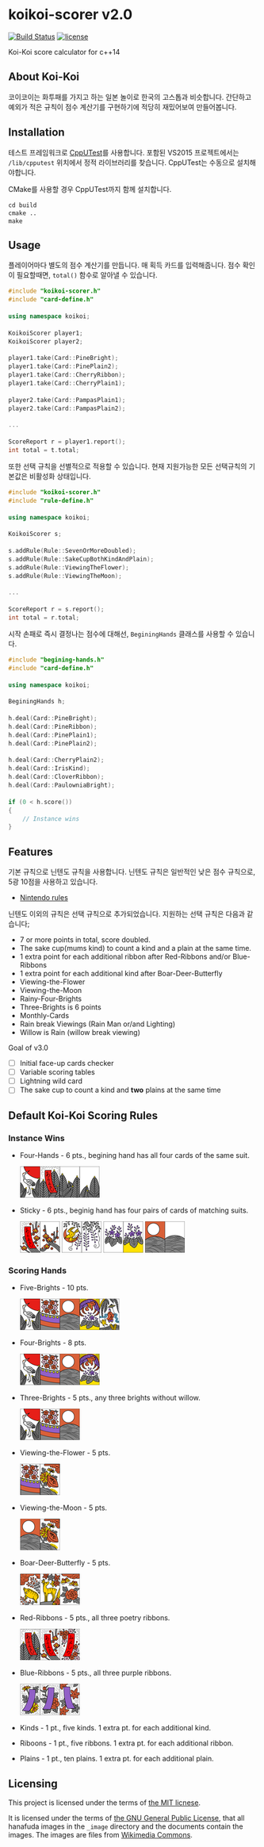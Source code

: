 # koikoi-scorer v2.0

[![Build Status](https://travis-ci.org/sidsryu/koikoi-scorer.svg?branch=master)][travis]
[![license](https://img.shields.io/github/license/mashape/apistatus.svg?maxAge=2592000)][license]

Koi-Koi score calculator for c++14

[license]: https://github.com/sidsryu/koikoi-scorer/blob/master/LICENSE 
[travis]: https://travis-ci.org/sidsryu/koikoi-scorer


## About Koi-Koi

코이코이는 화투패를 가지고 하는 일본 놀이로 한국의 고스톱과 비슷합니다. 
간단하고 예외가 적은 규칙이 점수 계산기를 구현하기에 적당히 재밌어보여 만들어봅니다.


## Installation

테스트 프레임워크로 [CppUTest][cpputest]를 사용합니다.
포함된 VS2015 프로젝트에서는 `/lib/cpputest` 위치에서 정적 라이브러리를 찾습니다. 
CppUTest는 수동으로 설치해야합니다.

CMake를 사용할 경우 CppUTest까지 함께 설치합니다.

```
cd build
cmake ..
make
```

[cpputest]: https://github.com/cpputest/cpputest


## Usage

플레이어마다 별도의 점수 계산기를 만듭니다. 매 획득 카드를 입력해줍니다. 점수 확인이 필요할때면, `total()` 함수로 알아낼 수 있습니다.

```c++
#include "koikoi-scorer.h"
#include "card-define.h"

using namespace koikoi;

KoikoiScorer player1;
KoikoiScorer player2;

player1.take(Card::PineBright);
player1.take(Card::PinePlain2);
player1.take(Card::CherryRibbon);
player1.take(Card::CherryPlain1);

player2.take(Card::PampasPlain1);
player2.take(Card::PampasPlain2);

...

ScoreReport r = player1.report();
int total = t.total;

```

또한 선택 규칙을 선별적으로 적용할 수 있습니다. 현재 지원가능한 모든 선택규칙의 기본값은 비활성화 상태입니다.

```c++
#include "koikoi-scorer.h"
#include "rule-define.h"

using namespace koikoi;

KoikoiScorer s;

s.addRule(Rule::SevenOrMoreDoubled);
s.addRule(Rule::SakeCupBothKindAndPlain);
s.addRule(Rule::ViewingTheFlower);
s.addRule(Rule::ViewingTheMoon);

...

ScoreReport r = s.report();
int total = r.total;
```

시작 손패로 즉시 결정나는 점수에 대해선, `BeginingHands` 클래스를 사용할 수 있습니다.

```c++
#include "begining-hands.h"
#include "card-define.h"

using namespace koikoi;

BeginingHands h;

h.deal(Card::PineBright);
h.deal(Card::PineRibbon);
h.deal(Card::PinePlain1);
h.deal(Card::PinePlain2);

h.deal(Card::CherryPlain2);
h.deal(Card::IrisKind);
h.deal(Card::CloverRibbon);
h.deal(Card::PaulowniaBright);

if (0 < h.score())
{
    // Instance wins
}
```

## Features

기본 규칙으로 닌텐도 규칙을 사용합니다.
닌텐도 규칙은 일반적인 낮은 점수 규칙으로, 5광 10점을 사용하고 있습니다.

* [Nintendo rules][nintendo]

닌텐도 이외의 규칙은 선택 규칙으로 추가되었습니다.
지원하는 선택 규칙은 다음과 같습니다;

* 7 or more points in total, score doubled.
* The sake cup(mums kind) to count a kind and a plain at the same time.
* 1 extra point for each additional ribbon after Red-Ribbons and/or Blue-Ribbons
* 1 extra point for each additional kind after Boar-Deer-Butterfly
* Viewing-the-Flower
* Viewing-the-Moon
* Rainy-Four-Brights
* Three-Brights is 6 points
* Monthly-Cards
* Rain break Viewings (Rain Man or/and Lighting)
* Willow is Rain (willow break viewing)

Goal of v3.0

* [ ] Initial face-up cards checker
* [ ] Variable scoring tables
* [ ] Lightning wild card
* [ ] The sake cup to count a kind and **two** plains at the same time

[nintendo]: https://www.nintendo.co.jp/n09/hana-kabu_games/


## Default Koi-Koi Scoring Rules

### Instance Wins

* Four-Hands - 6 pts., begining hand has all four cards of the same suit.

    ![Pine Bright][11]![Pine Ribbon][12]![Pine Plain][13]![Pine Plain][14]

* Sticky - 6 pts., beginig hand has four pairs of cards of matching suits.

    ![Plum Ribbon][22]![Plum Plain][23]
    ![Wisteria Kind][41]![Wisteria Plain][44]
    ![Paulownia Plain][124]![Paulownia Plain][122]
    ![Pampas Bright][81]![Pampas Plain][84]

### Scoring Hands 

* Five-Brights - 10 pts.

    ![Pine Bright][11]![Cherry Bright][31]![Pampas Bright][81]![Paulownia Bright][121]![Willow Bright][111]

* Four-Brights - 8 pts.

    ![Pine Bright][11]![Cherry Bright][31]![Pampas Bright][81]![Paulownia Bright][121]

* Three-Brights - 5 pts., any three brights without willow.

    ![Pine Bright][11]![Cherry Bright][31]![Pampas Bright][81]

* Viewing-the-Flower - 5 pts.

    ![Cherry Bright][31]![Mums Kind][91]

* Viewing-the-Moon - 5 pts.

    ![Pampas Bright][81]![Mums Kind][91]

* Boar-Deer-Butterfly - 5 pts.

    ![Clover Kind][71]![Maple Kind][101]![Peony Kind][61]

* Red-Ribbons - 5 pts., all three poetry ribbons.

    ![Pine Ribbon][12]![Plum Ribbon][22]![Cherry Ribbon][32]

* Blue-Ribbons - 5 pts., all three purple ribbons.

    ![Mums Ribbon][92]![Peony Ribbon][62]![Maple Ribbon][102]

* Kinds - 1 pt., five kinds. 1 extra pt. for each additional kind.
* Riboons - 1 pt., five ribbons. 1 extra pt. for each additional ribbon.
* Plains - 1 pt., ten plains. 1 extra pt. for each additional plain.

[11]: _image/11.png "Pine Bright"
[12]: _image/12.png "Pine Ribbon"
[13]: _image/13.png "Pine Plain"
[14]: _image/14.png "Pine Plain"
[21]: _image/21.png "Plum Kind"
[22]: _image/22.png "Plum Ribbon"
[23]: _image/23.png "Plum Plain"
[24]: _image/24.png "Plum Plain"
[31]: _image/31.png "Cherry Bright" 
[32]: _image/32.png "Cherry Ribbon"
[33]: _image/33.png "Cherry Plain"
[34]: _image/34.png "Cherry Plain"
[41]: _image/41.png "Wisteria Kind"
[42]: _image/42.png "Wisteria Ribbon"
[43]: _image/43.png "Wisteria Plain"
[44]: _image/44.png "Wisteria Plain"
[51]: _image/51.png "Iris Kind"
[52]: _image/52.png "Iris Ribbon"
[53]: _image/53.png "Iris Plain"
[54]: _image/54.png "Iris Plain"
[61]: _image/61.png "Peony Kind"
[62]: _image/62.png "Peony Ribbon"
[63]: _image/63.png "Peony Plain"
[64]: _image/64.png "Peony Plain"
[71]: _image/71.png "Clover Kind"
[72]: _image/72.png "Clover Ribbon"
[73]: _image/73.png "Clover Plain"
[74]: _image/74.png "Clover Plain"
[81]: _image/81.png "Pampas Bright"
[82]: _image/82.png "Pampas Kind"
[83]: _image/83.png "Pampas Plain"
[84]: _image/84.png "Pampas Plain"
[91]: _image/91.png "Mums Kind"  
[92]: _image/92.png "Mums Ribbon" 
[93]: _image/93.png "Mums Plain"
[94]: _image/94.png "Mums Plain"
[101]: _image/101.png "Maple Kind"
[102]: _image/102.png "Maple Ribbon"
[103]: _image/103.png "Maple Plain"
[104]: _image/104.png "Maple Plan"
[111]: _image/111.png "Willow Bright"
[112]: _image/112.png "Willow Kind"
[113]: _image/113.png "Willow Bribbon"
[114]: _image/114.png "Willow Plain"
[121]: _image/121.png "Paulownia Bright"
[122]: _image/122.png "Paulownia Plain"
[123]: _image/123.png "Paulownia Plain"
[124]: _image/124.png "Paulownia Plain"


## Licensing

This project is licensed under the terms of [the MIT licnese][license].

It is licensed under the terms of [the GNU General Public License][gpl], 
that all hanafuda images in the `_image` directory and the documents contain the images.
The images are files from [Wikimedia Commons][wikimedia].

[gpl]: https://www.gnu.org/licenses/gpl.html
[wikimedia]: https://commons.wikimedia.org/wiki/Category:SVG_Hanafuda
